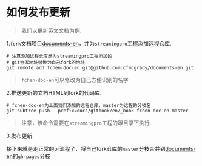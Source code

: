 # 如何发布更新

> 我们以更新英文文档为例.

1.`fork`文档项目[documents-en](https://github.com/mlsql-project/documents-en)，并为`streamingpro`工程添加远程仓库.

```
# 注意添加远程仓库是为streamingpro工程添加的
# git仓库地址替换为自己fork的地址
git remote add fchen-doc-en git@github.com:cfmcgrady/documents-en.git
```

> `fchen-doc-en`可以修改为自己方便识别的名字

2.推送更新的文档HTML到fork的代码库.

```
# fchen-doc-en为上面我们添加的远程仓库，master为远程的分枝名
git subtree push --prefix=docs/gitbook/en/_book fchen-doc-en master
```

> 注意，该命令需要在`streamingpro`工程的跟目录下执行.

3.发布更新.

接下来就是走正常的pr流程了，将自己fork仓库的`master`分枝合并到[documents-en](https://github.com/mlsql-project/documents-en)的`gh-pages`分枝

